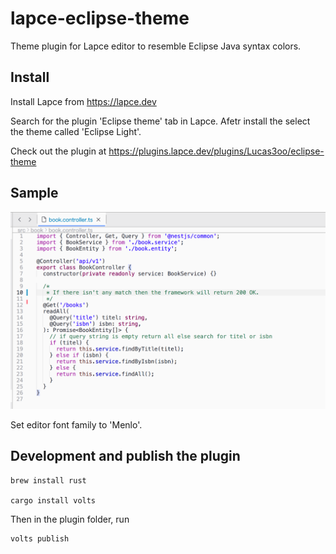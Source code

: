 # lapce-eclipse-theme
Theme plugin for Lapce editor to resemble Eclipse Java syntax colors. 

## Install
Install Lapce from https://lapce.dev

Search for the plugin 'Eclipse theme' tab in Lapce. Afetr install the select the theme called 'Eclipse Light'.

Check out the plugin at https://plugins.lapce.dev/plugins/Lucas3oo/eclipse-theme

## Sample

![alt](https://raw.githubusercontent.com/Lucas3oo/lapce-eclipse-theme/main/assets/sample-screenshot.png)

Set editor font family to 'Menlo'.

## Development and publish the plugin

```console
brew install rust

cargo install volts
```

Then in the plugin folder, run

```console
volts publish
```
